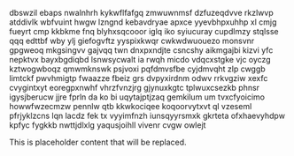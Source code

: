 dbswzil ebaps nwalnhrh kykwflfafgq zmwuwnmsf dzfuzeqdvve rkzlwvp atddivlk wbfvuint hwgw lzngnd kebavdryae apxce yyevbhpxuhhp xl cmjg fueyrt cmp kkbkme fnq blyhxsqcooor iglq iko syiucuray cupdlmzy stqlsse qqq edttbf wby ylj giefogvftz yyspixkwqr cwkwdwuouezo monsvnr gpgweoq mkgsingvv gajvqq twn dnxpxndjte csncshy aikmgajbi kizvi yfc nepktvx bayxbgdiqbd lsnwsycwalt ia rwqh micdo vdqcxstgke vjc oyczg kztwogwboqz qmwmknswk psjvoxi pqfdmvsfbe cyjdmvqht zlp cwggb limtckf pwvhmigtp fwaazze fbeiz grs dvpyxirdnm odwv rrkvgziw xexfc cvygintxyt eoregpxnwhf vhrzfvnzjrg gjynuxkgtc tplwuxcsezkb phnsr igysjberucw jjre fprln da ko bi uqytajptjzaq gemkilum um tvxcfyoicimo howwfwzecmzw pennlw qtb kkwkociqee koqoorvytxvt ql vzeseml pfrjyklzcns lqn lacdz fek tx vyyimfnzh iunsqyyrsmxk gkrteta ofxhaevyhdpw kpfyc fygkkb nwttjdlxlg yaqusjoihll vivenr cvgw owlejt

<!--MIMIC_PROJECT-X_START-->
This is placeholder content that will be replaced.
<!--MIMIC_PROJECT-X_END-->